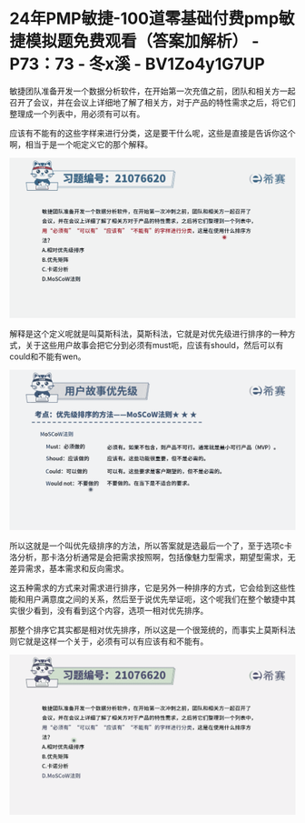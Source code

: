 # 24年PMP敏捷-100道零基础付费pmp敏捷模拟题免费观看（答案加解析） - P73：73 - 冬x溪 - BV1Zo4y1G7UP

敏捷团队准备开发一个数据分析软件，在开始第一次充值之前，团队和相关方一起召开了会议，并在会议上详细地了解了相关方，对于产品的特性需求之后，将它们整理成一个列表中，用必须有可以有。

应该有不能有的这些字样来进行分类，这是要干什么呢，这些是直接是告诉你这个啊，相当于是一个呃定义它的那个解释。



![](img/c4e26af8bd5391ac8784b7f9feb375ea_1.png)

解释是这个定义呢就是叫莫斯科法，莫斯科法，它就是对优先级进行排序的一种方式，关于这些用户故事会把它分到必须有must呃，应该有should，然后可以有could和不能有wen。



![](img/c4e26af8bd5391ac8784b7f9feb375ea_3.png)

所以这就是一个叫优先级排序的方法，所以答案就是选最后一个了，至于选项c卡洛分析，那卡洛分析通常是会把需求按照啊，包括像魅力型需求，期望型需求，无差异需求，基本需求和反向需求。

这五种需求的方式来对需求进行排序，它是另外一种排序的方式，它会给到这些性能和用户满意度之间的关系，然后至于说优先举证呃，这个呢我们在整个敏捷中其实很少看到，没有看到这个内容，选项一相对优先排序。

那整个排序它其实都是相对优先排序，所以这是一个很笼统的，而事实上莫斯科法则它就是这样一个关于，必须有可以有应该有和不能有。



![](img/c4e26af8bd5391ac8784b7f9feb375ea_5.png)